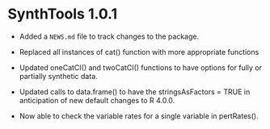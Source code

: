 # SynthTools 1.0.1

* Added a `NEWS.md` file to track changes to the package.

* Replaced all instances of cat() function with more appropriate functions

* Updated oneCatCI() and twoCatCI() functions to have options for fully or partially synthetic data.

* Updated calls to data.frame() to have the stringsAsFactors = TRUE in anticipation of new default changes to R   4.0.0.

* Now able to check the variable rates for a single variable in pertRates().
